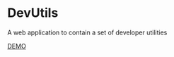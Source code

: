 # DevUtils
A web application to contain a set of developer utilities 

[DEMO](http://devutils.us-east-2.elasticbeanstalk.com/generators/file-hash-generator)
